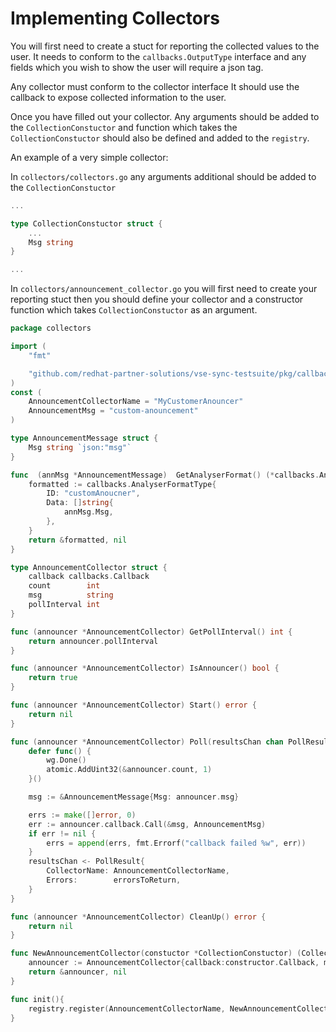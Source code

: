 # Implementing Collectors

You will first need to create a stuct for reporting the collected values to the user. It needs to conform to the `callbacks.OutputType` interface and any fields which you wish to show the user will require a json tag.

Any collector must conform to the collector interface It should use the callback to expose collected information to the user.

Once you have filled out your collector. Any arguments should be added to the `CollectionConstuctor` and function which takes the `CollectionConstuctor` should also be defined and added to the `registry`.

An example of a very simple collector:

In `collectors/collectors.go` any arguments additional should be added to the `CollectionConstuctor`
```go
...

type CollectionConstuctor struct {
    ...
    Msg string
}

...
```

In `collectors/announcement_collector.go` you will first need to create your reporting stuct then
you should define your collector and a constructor function which takes `CollectionConstuctor` as an argument.
```go
package collectors

import (
	"fmt"

	"github.com/redhat-partner-solutions/vse-sync-testsuite/pkg/callbacks"
)
const (
	AnnouncementCollectorName = "MyCustomerAnouncer"
	AnnouncementMsg = "custom-anouncement"
)

type AnnouncementMessage struct {
	Msg string `json:"msg"`
}

func  (annMsg *AnnouncementMessage)  GetAnalyserFormat() (*callbacks.AnalyserFormatType, error) {
	formatted := callbacks.AnalyserFormatType{
		ID: "customAnoucner",
		Data: []string{
			annMsg.Msg,
		},
	}
	return &formatted, nil
}

type AnnouncementCollector struct {
	callback callbacks.Callback
	count        int
	msg          string
	pollInterval int
}

func (announcer *AnnouncementCollector) GetPollInterval() int {
	return announcer.pollInterval
}

func (announcer *AnnouncementCollector) IsAnnouncer() bool {
	return true
}

func (announcer *AnnouncementCollector) Start() error {
	return nil
}

func (announcer *AnnouncementCollector) Poll(resultsChan chan PollResult, wg *utils.WaitGroupCount) {
	defer func() {
		wg.Done()
		atomic.AddUint32(&announcer.count, 1)
	}()

	msg := &AnnouncementMessage{Msg: announcer.msg}

	errs := make([]error, 0)
	err := announcer.callback.Call(&msg, AnnouncementMsg)
	if err != nil {
		errs = append(errs, fmt.Errorf("callback failed %w", err))
	}
	resultsChan <- PollResult{
		CollectorName: AnnouncementCollectorName,
		Errors:        errorsToReturn,
	}
}

func (announcer *AnnouncementCollector) CleanUp() error {
	return nil
}

func NewAnnouncementCollector(constuctor *CollectionConstuctor) (Collector, error) {
	announcer := AnnouncementCollector{callback:constructor.Callback, msg:constructor.Msg}
	return &announcer, nil
}

func init(){
	registry.register(AnnouncementCollectorName, NewAnnouncementCollector)
}

```
